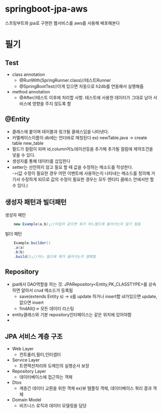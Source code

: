 # springboot-jpa-aws
스프링부트와 jpa로 구현한 웹서비스를 aws를 사용해 배포해본다
# 필기
## Test
* class annotation
    * @RunWith(SpringRunner.class)//테스트Runner
    * @SpringBootTest//이게 있으면 자동으로 h2db를 연동해서 실행해줌
* method annotation
    * @After//테스트 이후에 처리할 사항. 테스트에 사용한 데이터가 그대로 남아 서비스에 영향을 주지 않도록 함
## @Entity
* 클래스에 붙이며 테이블과 링크될 클래스임을 나타낸다.
* 카멜케이스이름이 db에는 언더바로 매칭된다 ex) newTable.java -> create table new_table
* 필드가 컬럼이 되며 id,column어노테이션등을 추가해 추가될 컬럼에 제약조건을 넣을 수 있다.
* 생성자를 통해 데이터를 삽입한다
* setter는 선언하지 않고 필요 할 때 값을 수정하는 메소드를 작성한다.  
->(값 수정이 필요한 경우 어떤 이벤트에 사용하는지 나타내는 메소드를 정의해 거기서 수정하게 되므로 값의 수정이 필요한 경우는 모두 엔티티 클래스 안에서만 할 수 있다.)  

## 생성자 패턴과 빌더패턴
생성자 패턴
```java
    new Example(a,b);//타입이 같으면 뭐가 어느필드에 들어가는지 알기 힘듬
```
빌더 패턴
```java
    Example.builder()
    .a(a)
    .b(b)
    .build();//어느 필드에 뭐가 들어가는지 명확함
```
## Repository
* jpa에서 DAO역할을 하는 것. JPARepository<Entity,PK_CLASSTYPE>를 상속하면 알아서 crud 메소드가 등록됨  
    * save(extends Entity s) -> s를 update 하거나 insert함 id가있으면 update,없으면 insert
    * findAll()-> 모든 데이터 리스팅
* entity클래스와 기본 repository인터페이스는 같은 위치에 있어야함
* 
## JPA 서비스 계층 구조
* Web Layer
   * 컨트롤러,필터,인터셉터
* Service Layer
   * 트랜잭션처리와 도메인의 실행순서 보장 
* Repository Layer
   * 데이터베이스에 접근하는 객체
* Dtos
   * 계층간 데이터 교환을 위한 객체 ex)뷰 템플릿 객체, 데이터베이스 쿼리 결과 객체
* Domain Model
   * 비즈니스 로직과 데이터 모델링을 담당
